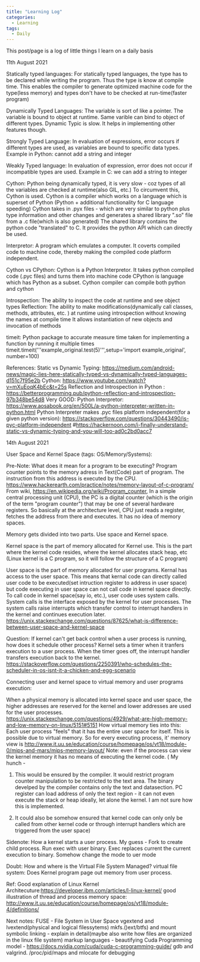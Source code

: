 ```yaml
---
title: "Learning Log"
categories:
  - Learning
tags:
  - Daily
---
```


This post/page is a log of little things I learn on a daily basis

11th August 2021

Statically typed languages:
    For statically typed languages, the type has to be declared while writing the program. Thus the type is know at compile time.
This enables the compiler to generate optimized machine code for the type(less memory) and types don't have to be checked at run-time(faster program)

Dynamically Typed Languages:
    The variable is sort of like a pointer. The variable is bound to object at runtime. Same varible can bind to object of different types.
Dynamic Typic is slow. It helps in implementing other features though.

Strongly Typed Language:
    In evaluation of expressions, error occurs if different types are used, as variables are bound to specific data types. 
Example in Python: cannot add a string and integer

Weakly Typed language: 
    In evaluation of expression, error does not occur if incompatible types are used. 
Example in C: we can add a string to integer


Cython:
Python being dynamically typed, it is very slow - coz types of all the variables are checked at runtime(also GIL, etc.)
To circumvent this, Cython is used. 
Cython is a compiler which works on a language which is superset of Python (Python + additional functionality for C language speeding)
Cython takes in .pyx files - which are very similar to python plus type information and other changes and generates a shared library ".so" file from a .c file(which is also generated)
The shared library contains the python code "translated" to C. It provides the python API which can directly be used.

Interpretor: 
A program which emulates a computer. It coverts compiled code to machine code, thereby making the compiled code platform independent.  

Cython vs CPython:
Cython is a Python Interpretor. It takes python compiled code (.pyc files) and turns them into machine code
CPython is language which has Python as a subset. Cython compiler can compile both python and cython


Introspection: The ability to inspect the code at runtime and see object types 
Reflection: The ability to make modifications(dynamically call classes, methods, attributes, etc. ) at runtime using introspection without knowing the names at compile time
            It allows instantiation of new objects and invocation of methods


timeit:
Python package to accurate measure time taken for implementing a function by running it multiple times
timeit.timeit('''example_original.test(5)''',setup='import example_original', number=100)

References: 
Static vs Dynamic Typing: https://medium.com/android-news/magic-lies-here-statically-typed-vs-dynamically-typed-languages-d151c7f95e2b
Cython: https://www.youtube.com/watch?v=mXuEoqK4bEc&t=25s
Reflection and Introspection in Python : https://betterprogramming.pub/python-reflection-and-introspection-97b348be54d8
Very GOOD: Python Interpretor: https://www.aosabook.org/en/500L/a-python-interpreter-written-in-python.html
Python Interpreter makes .pyc files platform independent(for a given python version): https://stackoverflow.com/questions/30443490/is-pyc-platform-independent
#https://hackernoon.com/i-finally-understand-static-vs-dynamic-typing-and-you-will-too-ad0c2bd0acc7


14th August 2021


User Space and Kernel Space (tags: OS/Memory/Systems):

Pre-Note: What does it mean for a program to be executing? Program counter points to the memory adress in Text(Code) part of program. The instruction from this address is executed by the CPU. https://www.hackerearth.com/practice/notes/memory-layout-of-c-program/ 
From wiki, https://en.wikipedia.org/wiki/Program_counter, In a simple central processing unit (CPU), the PC is a digital counter (which is the origin of the term "program counter") that may be one of several hardware registers. So basically at the architecture level, CPU just reads a register, fetches the address from there and executes. It has no idea of memory spaces.

Memory gets divided into two parts. Use space and Kernel space. 

Kernel space is the part of memory allocated for Kernel use. This is the part where the kernel code resides, where the kernel allocates stack heap, etc (Linux kernel is a C program, so it will follow the structure of a C program)

User space is the part of memory allocated for user programs. Kernal has access to the user space. This means that kernal code can directly called user code to be executed(set intruction register to address in user space) but code executing in user space can not call code in kernel space directly. To call code in kernel space(say io, etc.), user code uses system calls. System calls is the interface exposed by the kernel for user processes. The system calls raise interrupts which transfer
control to interrupt handlers in the kernel and continues execution later. https://unix.stackexchange.com/questions/87625/what-is-difference-between-user-space-and-kernel-space

Question: If kernel can't get back control when a user process is running, how does it schedule other process? Kernel sets a timer when it tranfers execution to a user process. When the timer goes off, the interrupt handler transfers execution back to the kernel.
https://stackoverflow.com/questions/2250391/who-schedules-the-scheduler-in-os-isnt-it-a-chicken-and-egg-scenario

Connecting user and kernel space to virtual memory and user programs execution:

When a physical memory is allocated into kernel space and user space, the higher addresses are reserved for the kernel and lower addresses are used for the user processes. https://unix.stackexchange.com/questions/4929/what-are-high-memory-and-low-memory-on-linux/5151#5151
How virtual memory ties into this: Each user process "feels" that it has the entire user space for itself. This is possible due to virtual memory. So for every executing process, it' memory view is  http://www.it.uu.se/education/course/homepage/os/vt18/module-0/mips-and-mars/mips-memory-layout/ 
Note: even if the process can view the kernel memory it has no means of executing the kernel code.
( My hunch - 
1. This would be ensured by the compiler. It would restrict program counter manipulation to be restricted to the text area. The binary develped by the compiler contains only the text and datasection. PC register can load address of only the text region - it can not even execute the stack or heap ideally, let alone the kernel. I am not sure how this is implemented. 

2. It could also be somehow ensured that kernel code can only only be called from other kernel code or through interrupt handlers which are triggered from the user space)

Sidenote: 
How a kernel starts a user process. 
My guess - Fork to create child process. Run exec with user binary. Exec replaces current the current execution to binary. Somehow change the mode to uer mode

Doubt: 
How and where is the Virtual File System Managed?
virtual file system: Does Kernel program page out memory from user process.

Ref:
Good explanation of Linux Kernel Architecuture:https://developer.ibm.com/articles/l-linux-kernel/
good illustration of thread and process memory space:  http://www.it.uu.se/education/course/homepage/os/vt18/module-4/definitions/


Next notes:
FUSE - File System in User Space
vgextend and lvextend(physical and logical filessytems)
mkfs.()ext/btfs) and mount
symbolic linking - explain in detail(maybe also write how files are organized in the linux file system)
markup languages - beautifying
Cuda Programming model - https://docs.nvidia.com/cuda/cuda-c-programming-guide/
gdb and valgrind. /proc/pid/maps and mlocate for debugging
